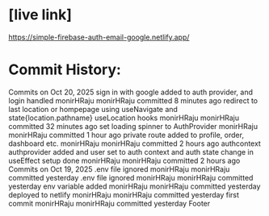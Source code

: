 # [live link] 
https://simple-firebase-auth-email-google.netlify.app/


# Commit History:
Commits on Oct 20, 2025
sign in with google added to auth provider, and login handled
monirHRaju
monirHRaju
committed
8 minutes ago
redirect to last location or hompepage using useNavigate and state{location.pathname} useLocation hooks
monirHRaju
monirHRaju
committed
32 minutes ago
set loading spinner to AuthProvider
monirHRaju
monirHRaju
committed
1 hour ago
private route added to profile, order, dashboard etc.
monirHRaju
monirHRaju
committed
2 hours ago
authcontext authprovider added and user set to auth context and auth state change in useEffect setup done
monirHRaju
monirHRaju
committed
2 hours ago
Commits on Oct 19, 2025
.env file ignored
monirHRaju
monirHRaju
committed
yesterday
.env file ignored
monirHRaju
monirHRaju
committed
yesterday
env variable added
monirHRaju
monirHRaju
committed
yesterday
deployed to netlify
monirHRaju
monirHRaju
committed
yesterday
first commit
monirHRaju
monirHRaju
committed
yesterday
Footer
